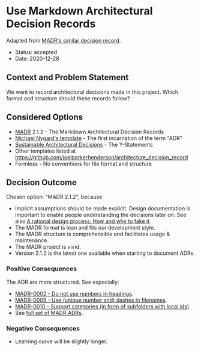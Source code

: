 # Use Markdown Architectural Decision Records

Adapted from
[MADR's similar decision record](https://github.com/adr/madr/blob/2.1.2/docs/adr/0000-use-markdown-architectural-decision-records.md).

- Status: accepted
- Date: 2020-12-28

## Context and Problem Statement

We want to record architectural decisions made in this project.
Which format and structure should these records follow?

## Considered Options

- [MADR](https://adr.github.io/madr/) 2.1.2 - The Markdown Architectural Decision Records
- [Michael Nygard's template](http://thinkrelevance.com/blog/2011/11/15/documenting-architecture-decisions) - The first incarnation of the term "ADR"
- [Sustainable Architectural Decisions](https://www.infoq.com/articles/sustainable-architectural-design-decisions) - The Y-Statements
- Other templates listed at <https://github.com/joelparkerhenderson/architecture_decision_record>
- Formless - No conventions for file format and structure

## Decision Outcome

Chosen option: "MADR 2.1.2", because

- Implicit assumptions should be made explicit.
  Design documentation is important to enable people understanding the decisions later on.
  See also [A rational design process: How and why to fake it](https://doi.org/10.1109/TSE.1986.6312940).
- The MADR format is lean and fits our development style.
- The MADR structure is comprehensible and facilitates usage & maintenance.
- The MADR project is vivid.
- Version 2.1.2 is the latest one available when starting to document ADRs.

### Positive Consequences

The ADR are more structured. See especially:

- [MADR-0002 - Do not use numbers in headings](https://github.com/adr/madr/blob/2.1.2/docs/adr/0002-do-not-use-numbers-in-headings.md).
- [MADR-0005 - Use (unique number and) dashes in filenames](https://github.com/adr/madr/blob/2.1.2/docs/adr/0005-use-dashes-in-filenames.md).
- [MADR-0010 - Support categories (in form of subfolders with local ids)](https://github.com/adr/madr/blob/2.1.2/docs/adr/0010-support-categories.md).
- See [full set of MADR ADRs](https://github.com/adr/madr/blob/2.1.2/docs/adr).

### Negative Consequences

- Learning curve will be slightly longer.
